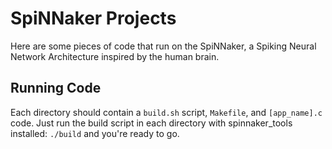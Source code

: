 # SpiNNaker Projects


Here are some pieces of code that run on the SpiNNaker, a Spiking Neural Network Architecture inspired by the human brain. 

## Running Code
Each directory should contain a `build.sh` script, `Makefile`, and `[app_name].c` code. Just run the build script in each directory with spinnaker_tools installed: `./build` and you're ready to go.




